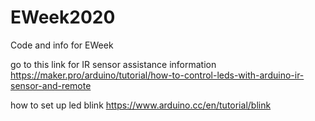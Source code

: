 # EWeek2020
Code and info for EWeek


go to this link for IR sensor assistance information
https://maker.pro/arduino/tutorial/how-to-control-leds-with-arduino-ir-sensor-and-remote


how to set up led blink
https://www.arduino.cc/en/tutorial/blink
